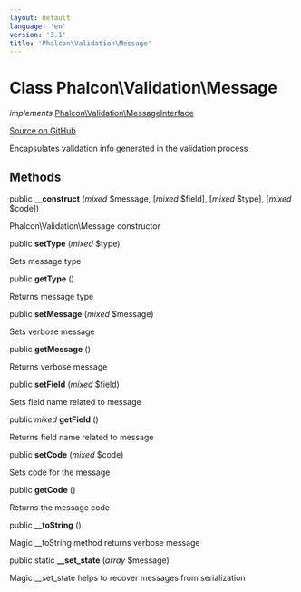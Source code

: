 ```yaml
---
layout: default
language: 'en'
version: '3.1'
title: 'Phalcon\Validation\Message'
---
```

# Class **Phalcon\Validation\Message**

*implements* [Phalcon\Validation\MessageInterface](/3.1/en/api/Phalcon_Validation_MessageInterface)

<a href="https://github.com/phalcon/cphalcon/tree/v3.1.0/phalcon/validation/message.zep" class="btn btn-default btn-sm">Source on GitHub</a>

Encapsulates validation info generated in the validation process


## Methods
public  **__construct** (*mixed* $message, [*mixed* $field], [*mixed* $type], [*mixed* $code])

Phalcon\Validation\Message constructor



public  **setType** (*mixed* $type)

Sets message type



public  **getType** ()

Returns message type



public  **setMessage** (*mixed* $message)

Sets verbose message



public  **getMessage** ()

Returns verbose message



public  **setField** (*mixed* $field)

Sets field name related to message



public *mixed* **getField** ()

Returns field name related to message



public  **setCode** (*mixed* $code)

Sets code for the message



public  **getCode** ()

Returns the message code



public  **__toString** ()

Magic __toString method returns verbose message



public static  **__set_state** (*array* $message)

Magic __set_state helps to recover messages from serialization



